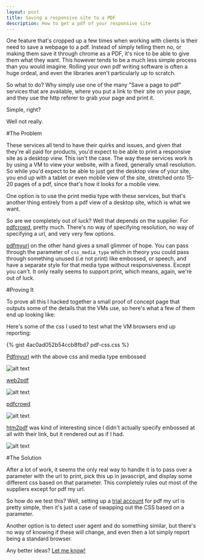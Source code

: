 ```yaml
---
layout: post
title: Saving a responsive site to a PDF
description: How to get a pdf of your responsive site
---
```


One feature that's cropped up a few times when working with clients is their need to save a webpage to a pdf. Instead of simply telling them no, or making them save it through chrome as a PDF, it's nice to be able to give them what they want. This however tends to be a much less simple process than you would imagine. Rolling your own pdf writing software is often a huge ordeal, and even the libraries aren't particularly up to scratch.

So what to do? Why simply use one of the many "Save a page to pdf" services that are available, where you put a link to their site on your page, and they use the http referer to grab your page and print it.

Simple, right?

Well not really.

#The Problem

These services all tend to have their quirks and issues, and given that they're all paid for products, you'd expect to be able to print a responsive site as a desktop view. This isn't the case. The way these services work is by using a VM to view your website, with a fixed, generally small resolution. So while you'd expect to be able to just get the desktop view of your site, you end up with a tablet or even mobile view of the site, stretched onto 15-20 pages of a pdf, since that's how it looks for a mobile view.

One option is to use the print media type with these services, but that's another thing entirely from a pdf view of a desktop site, which is what we want.

So are we completely out of luck? Well that depends on the supplier. For [pdfcrowd](http://pdfcrowd.com), pretty much. There's no way of specifying resolution, no way of specifying a url, and very very few options.

[pdfmyurl](http://pdfmyurl.com) on the other hand gives a small glimmer of hope. You can pass through the parameter of `css_media_type` which in theory you could pass through something unused (i.e not print) like embossed, or speech, and have a separate style for that media type without responsiveness. Except you can't. It only really seems to support print, which means, again, we're out of luck.

#Proving It

To prove all this I hacked together a small proof of concept page that outputs some of the details that the VMs use, so here's what a few of them end up looking like:

Here's some of the css I used to test what the VM browsers end up reporting:

{% gist 4ac0ad052b54ccb8fbd7 pdf-css.css %}

[Pdfmyurl](http://pdfmyurl.com) with the above css and media type embossed

![alt text](http://blog.jordanrobinson.co.uk/public/images/pdfOne.jpg "pdfmyurl")

[web2pdf](http://web2pdfconvert.com)

![alt text](http://blog.jordanrobinson.co.uk/public/images/pdfTwo.jpg "web2pdf")

[pdfcrowd](http://pdfcrowd.com)

![alt text](http://blog.jordanrobinson.co.uk/public/images/pdfThree.jpg "pdfcrowd")

[htm2pdf]() was kind of interesting since I didn't actually specify embossed at all with their link, but it rendered out as if I had.

![alt text](http://blog.jordanrobinson.co.uk/public/images/pdfFour.jpg "htm2pdf")

#The Solution

After a lot of work, it seems the only real way to handle it is to pass over a parameter with the url to print, pick this up in javascript, and display some different css based on that parameter. This completely rules out most of the suppliers except for pdf my url.

So how do we test this? Well, setting up a [trial account](http://pdfmyurl.com/request-trial) for pdf my url is pretty simple, then it's just a case of swapping out the CSS based on a parameter.

Another option is to detect user agent and do something similar, but there's no way of knowing if these will change, and even then a lot simply report being a standard browser.

Any better ideas? [Let me know!](http://jordanrobinson.co.uk)
